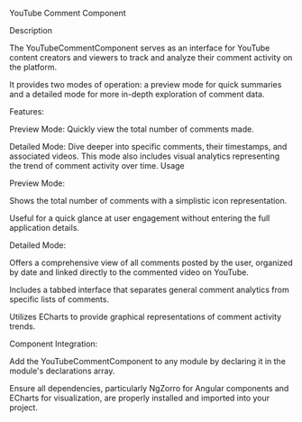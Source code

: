 YouTube Comment Component

Description

The YouTubeCommentComponent serves as an interface for YouTube content creators and viewers to track and analyze their comment activity on the platform. 

It provides two modes of operation: a preview mode for quick summaries and a detailed mode for more in-depth exploration of comment data.

Features:

Preview Mode: Quickly view the total number of comments made.

Detailed Mode: Dive deeper into specific comments, their timestamps, and associated videos. This mode also includes visual analytics representing the trend of comment activity over time.
Usage

Preview Mode:

Shows the total number of comments with a simplistic icon representation.

Useful for a quick glance at user engagement without entering the full application details.

Detailed Mode:

Offers a comprehensive view of all comments posted by the user, organized by date and linked directly to the commented video on YouTube.

Includes a tabbed interface that separates general comment analytics from specific lists of comments.

Utilizes ECharts to provide graphical representations of comment activity trends.

Component Integration:

Add the YouTubeCommentComponent to any module by declaring it in the module's declarations array.

Ensure all dependencies, particularly NgZorro for Angular components and ECharts for visualization, are properly installed and imported into your project.
